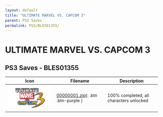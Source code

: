 ```yaml
---
layout: default
title: "ULTIMATE MARVEL VS. CAPCOM 3"
parent: PS3 Saves
permalink: PS3/BLES01355/
---
```

# ULTIMATE MARVEL VS. CAPCOM 3

## PS3 Saves - BLES01355

| Icon | Filename | Description |
|------|----------|-------------|
| ![ULTIMATE MARVEL VS. CAPCOM 3](ICON0.PNG) | [00000001.zip](00000001.zip){: .btn .btn-purple } | 100% completed, all characters unlocked |
